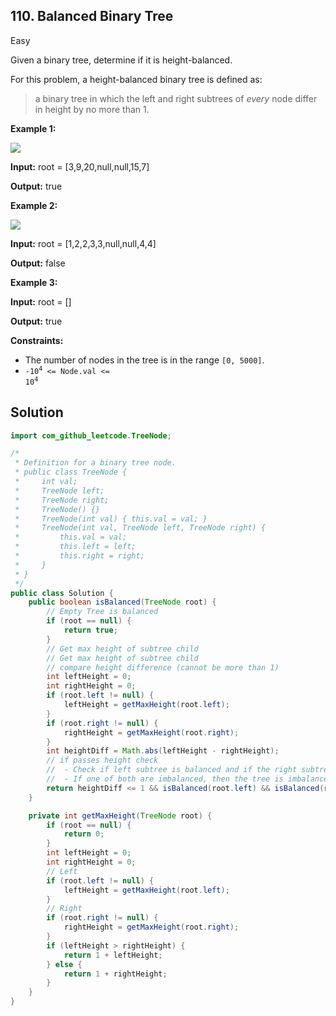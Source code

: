 ## 110\. Balanced Binary Tree

Easy

Given a binary tree, determine if it is height-balanced.

For this problem, a height-balanced binary tree is defined as:

> a binary tree in which the left and right subtrees of _every_ node differ in height by no more than 1.

**Example 1:**

![](https://assets.leetcode.com/uploads/2020/10/06/balance_1.jpg)

**Input:** root = [3,9,20,null,null,15,7]

**Output:** true 

**Example 2:**

![](https://assets.leetcode.com/uploads/2020/10/06/balance_2.jpg)

**Input:** root = [1,2,2,3,3,null,null,4,4]

**Output:** false 

**Example 3:**

**Input:** root = []

**Output:** true 

**Constraints:**

*   The number of nodes in the tree is in the range `[0, 5000]`.
*   <code>-10<sup>4</sup> <= Node.val <= 10<sup>4</sup></code>

## Solution

```java
import com_github_leetcode.TreeNode;

/*
 * Definition for a binary tree node.
 * public class TreeNode {
 *     int val;
 *     TreeNode left;
 *     TreeNode right;
 *     TreeNode() {}
 *     TreeNode(int val) { this.val = val; }
 *     TreeNode(int val, TreeNode left, TreeNode right) {
 *         this.val = val;
 *         this.left = left;
 *         this.right = right;
 *     }
 * }
 */
public class Solution {
    public boolean isBalanced(TreeNode root) {
        // Empty Tree is balanced
        if (root == null) {
            return true;
        }
        // Get max height of subtree child
        // Get max height of subtree child
        // compare height difference (cannot be more than 1)
        int leftHeight = 0;
        int rightHeight = 0;
        if (root.left != null) {
            leftHeight = getMaxHeight(root.left);
        }
        if (root.right != null) {
            rightHeight = getMaxHeight(root.right);
        }
        int heightDiff = Math.abs(leftHeight - rightHeight);
        // if passes height check
        //  - Check if left subtree is balanced and if the right subtree is balanced
        //  - If one of both are imbalanced, then the tree is imbalanced
        return heightDiff <= 1 && isBalanced(root.left) && isBalanced(root.right);
    }

    private int getMaxHeight(TreeNode root) {
        if (root == null) {
            return 0;
        }
        int leftHeight = 0;
        int rightHeight = 0;
        // Left
        if (root.left != null) {
            leftHeight = getMaxHeight(root.left);
        }
        // Right
        if (root.right != null) {
            rightHeight = getMaxHeight(root.right);
        }
        if (leftHeight > rightHeight) {
            return 1 + leftHeight;
        } else {
            return 1 + rightHeight;
        }
    }
}
```